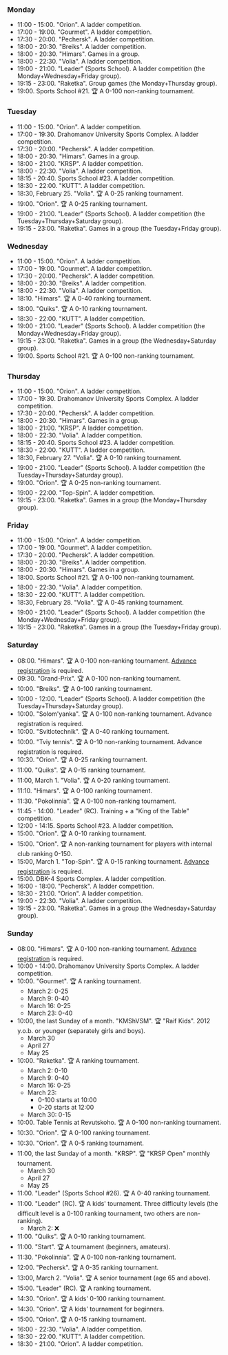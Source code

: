 
<h3 id="monday">Monday</h3>

* 11:00 - 15:00. "Orion". A ladder competition.
* 17:00 - 19:00. "Gourmet". A ladder competition.
* 17:30 - 20:00. "Pechersk". A ladder competition.
* 18:00 - 20:30. "Breiks". A ladder competition.
* 18:00 - 20:30. "Himars". Games in a group.
* 18:00 - 22:30. "Volia". A ladder competition.
* 19:00 - 21:00. "Leader" (Sports School). A ladder competition (the Monday+Wednesday+Friday group).
* 19:15 - 23:00. "Raketka". Group games (the Monday+Thursday group).
* 19:00. Sports School #21. 🏆 A 0-100 non-ranking tournament.

<h3 id="tuesday">Tuesday</h3>

* 11:00 - 15:00. "Orion". A ladder competition.
* 17:00 - 19:30. Drahomanov University Sports Complex. A ladder competition.
* 17:30 - 20:00. "Pechersk". A ladder competition.
* 18:00 - 20:30. "Himars". Games in a group.
* 18:00 - 21:00. "KRSP". A ladder competition.
* 18:00 - 22:30. "Volia". A ladder competition.
* 18:15 - 20:40. Sports School #23. A ladder competition.
* 18:30 - 22:00. "KUTT". A ladder competition.
* 18:30, February 25. "Volia". 🏆 A 0-25 ranking tournament.
* 19:00. "Orion". 🏆 A 0-25 ranking tournament.
* 19:00 - 21:00. "Leader" (Sports School). A ladder competition (the Tuesday+Thursday+Saturday group).
* 19:15 - 23:00. "Raketka". Games in a group (the Tuesday+Friday group).

<h3 id="wednesday">Wednesday</h3>

* 11:00 - 15:00. "Orion". A ladder competition.
* 17:00 - 19:00. "Gourmet". A ladder competition.
* 17:30 - 20:00. "Pechersk". A ladder competition.
* 18:00 - 20:30. "Breiks". A ladder competition.
* 18:00 - 22:30. "Volia". A ladder competition.
* 18:10. "Himars". 🏆 A 0-40 ranking tournament.
* 18:00. "Quiks". 🏆 A 0-10 ranking tournament.
* 18:30 - 22:00. "KUTT". A ladder competition.
* 19:00 - 21:00. "Leader" (Sports School). A ladder competition (the Monday+Wednesday+Friday group).
* 19:15 - 23:00. "Raketka". Games in a group (the Wednesday+Saturday group).
* 19:00. Sports School #21. 🏆 A 0-100 non-ranking tournament.

<h3 id="thursday">Thursday</h3>

* 11:00 - 15:00. "Orion". A ladder competition.
* 17:00 - 19:30. Drahomanov University Sports Complex. A ladder competition.
* 17:30 - 20:00. "Pechersk". A ladder competition.
* 18:00 - 20:30. "Himars". Games in a group.
* 18:00 - 21:00. "KRSP". A ladder competition.
* 18:00 - 22:30. "Volia". A ladder competition.
* 18:15 - 20:40. Sports School #23. A ladder competition.
* 18:30 - 22:00. "KUTT". A ladder competition.
* 18:30, February 27. "Volia". 🏆 A 0-10 ranking tournament.
* 19:00 - 21:00. "Leader" (Sports School). A ladder competition (the Tuesday+Thursday+Saturday group).
* 19:00. "Orion". 🏆 A 0-25 non-ranking tournament.
* 19:00 - 22:00. "Top-Spin". A ladder competition.
* 19:15 - 23:00. "Raketka". Games in a group (the Monday+Thursday group).

<h3 id="friday">Friday</h3>

* 11:00 - 15:00. "Orion". A ladder competition.
* 17:00 - 19:00. "Gourmet". A ladder competition.
* 17:30 - 20:00. "Pechersk". A ladder competition.
* 18:00 - 20:30. "Breiks". A ladder competition.
* 18:00 - 20:30. "Himars". Games in a group.
* 18:00. Sports School #21. 🏆 A 0-100 non-ranking tournament.
* 18:00 - 22:30. "Volia". A ladder competition.
* 18:30 - 22:00. "KUTT". A ladder competition.
* 18:30, February 28. "Volia". 🏆 A 0-45 ranking tournament.
* 19:00 - 21:00. "Leader" (Sports School). A ladder competition (the Monday+Wednesday+Friday group).
* 19:15 - 23:00. "Raketka". Games in a group (the Tuesday+Friday group).

<h3 id="saturday">Saturday</h3>

* 08:00. "Himars". 🏆 A 0-100 non-ranking tournament. [Advance registration](https://t.me/+yOOJ3CrdhyBjNzhi) is required.
* 09:30. "Grand-Prix". 🏆 A 0-100 non-ranking tournament.
* 10:00. "Breiks". 🏆 A 0-100 ranking tournament.
* 10:00 - 12:00. "Leader" (Sports School). A ladder competition (the Tuesday+Thursday+Saturday group).
* 10:00. "Solom'yanka". 🏆 A 0-100 non-ranking tournament. Advance registration is required.
* 10:00. "Svitlotechnik". 🏆 A 0-40 ranking tournament.
* 10:00. "Tviy tennis". 🏆 A 0-10 non-ranking tournament. Advance registration is required.
* 10:30. "Orion". 🏆 A 0-25 ranking tournament.
* 11:00. "Quiks". 🏆 A 0-15 ranking tournament.
* 11:00, March 1. "Volia". 🏆 A 0-20 ranking tournament.
* 11:10. "Himars". 🏆 A 0-100 ranking tournament.
* 11:30. "Pokolinnia". 🏆 A 0-100 non-ranking tournament.
* 11:45 - 14:00. "Leader" (RC). Training + a "King of the Table" competition.
* 12:00 - 14:15. Sports School #23. A ladder competition.
* 15:00. "Orion". 🏆 A 0-10 ranking tournament.
* 15:00. "Orion". 🏆 A non-ranking tournament for players with internal club ranking 0-150.
* 15:00, March 1. "Top-Spin". 🏆 A 0-15 ranking tournament. [Advance registration](https://t.me/tt_topspin_info/48) is required.
* 15:00. DBK-4 Sports Complex. A ladder competition.
* 16:00 - 18:00. "Pechersk". A ladder competition.
* 18:30 - 21:00. "Orion". A ladder competition.
* 19:00 - 22:30. "Volia". A ladder competition.
* 19:15 - 23:00. "Raketka". Games in a group (the Wednesday+Saturday group).

<h3 id="sunday">Sunday</h3>

* 08:00. "Himars". 🏆 A 0-100 non-ranking tournament. [Advance registration](https://t.me/+yOOJ3CrdhyBjNzhi) is required.
* 10:00 - 14:00. Drahomanov University Sports Complex. A ladder competition.
* 10:00. "Gourmet". 🏆 A ranking tournament.
  * March 2: 0-25
  * March 9: 0-40
  * March 16: 0-25
  * March 23: 0-40
* 10:00, the last Sunday of a month. "KMShVSM". 🏆 "Raif Kids". 2012 y.o.b. or younger (separately girls and boys).
  * March 30
  * April 27
  * May 25
* 10:00. "Raketka". 🏆 A ranking tournament.
  * March 2: 0-10
  * March 9: 0-40
  * March 16: 0-25
  * March 23:
    * 0-100 starts at 10:00
    * 0-20 starts at 12:00
  * March 30: 0-15
* 10:00. Table Tennis at Revutskoho. 🏆 A 0-100 non-ranking tournament.
* 10:30. "Orion". 🏆 A 0-100 ranking tournament.
* 10:30. "Orion". 🏆 A 0-5 ranking tournament.
* 11:00, the last Sunday of a month. "KRSP". 🏆 "KRSP Open" monthly tournament.
  * March 30
  * April 27
  * May 25
* 11:00. "Leader" (Sports School #26). 🏆 A 0-40 ranking tournament.
* 11:00. "Leader" (RC). 🏆 A kids' tournament. Three difficulty levels (the difficult level is a 0-100 ranking tournament, two others are non-ranking).
  * March 2: ❌
* 11:00. "Quiks". 🏆 A 0-10 ranking tournament.
* 11:00. "Start". 🏆 A tournament (beginners, amateurs).
* 11:30. "Pokolinnia". 🏆 A 0-100 non-ranking tournament.
* 12:00. "Pechersk". 🏆 A 0-35 ranking tournament.
* 13:00, March 2. "Volia". 🏆 A senior tournament (age 65 and above).
* 15:00. "Leader" (RC). 🏆 A ranking tournament.
* 14:30. "Orion". 🏆 A kids' 0-100 ranking tournament.
* 14:30. "Orion". 🏆 A kids' tournament for beginners.
* 15:00. "Orion". 🏆 A 0-15 ranking tournament.
* 16:00 - 22:30. "Volia". A ladder competition.
* 18:30 - 22:00. "KUTT". A ladder competition.
* 18:30 - 21:00. "Orion". A ladder competition.

